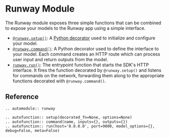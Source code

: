 # Runway Module

The Runway module exposes three simple functions that can be combined to expose your models to the Runway app using a simple interface.

- [`@runway.setup()`](#runway.setup): A [Python decorator](https://www.thecodeship.com/patterns/guide-to-python-function-decorators/) used to initialize and configure your model.
- [`@runway.command()`](#runway.command): A Python decorator used to define the interface to your model. Each command creates an HTTP route which can process user input and return outputs from the model.
- [`runway.run()`](#runway.run): The entrypoint function that starts the SDK's HTTP interface. It fires the function decorated by `@runway.setup()` and listens for commands on the network, forwarding them along to the appropriate functions decorated with `@runway.command()`.

## Reference
<!--
Because the runway/__init__.py file defines its functions via assignment from runway/model.py, we have to use this autofunction trick to make sure the function signatures show up correctly.
See https://stackoverflow.com/questions/5365684/is-it-possible-to-override-sphinx-autodoc-for-specific-functions/5368194#5368194
-->
```eval_rst
.. automodule:: runway

.. autofunction:: setup(decorated_fn=None, options=None)
.. autofunction:: command(name, inputs={}, outputs={})
.. autofunction:: run(host='0.0.0.0', port=9000, model_options={}, debug=False, meta=False)
```